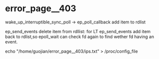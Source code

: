 # error_page__403

wake_up_interruptible_sync_poll -> ep_poll_callback add item to rdlist

ep_send_events delete item from rdllist: for LT ep_send_events add item back to rdlist,so epoll_wait can
check fd again to find wether fd having an event.


echo "/home/guojian/error_page__403/ips.txt" > /proc/config_file 
